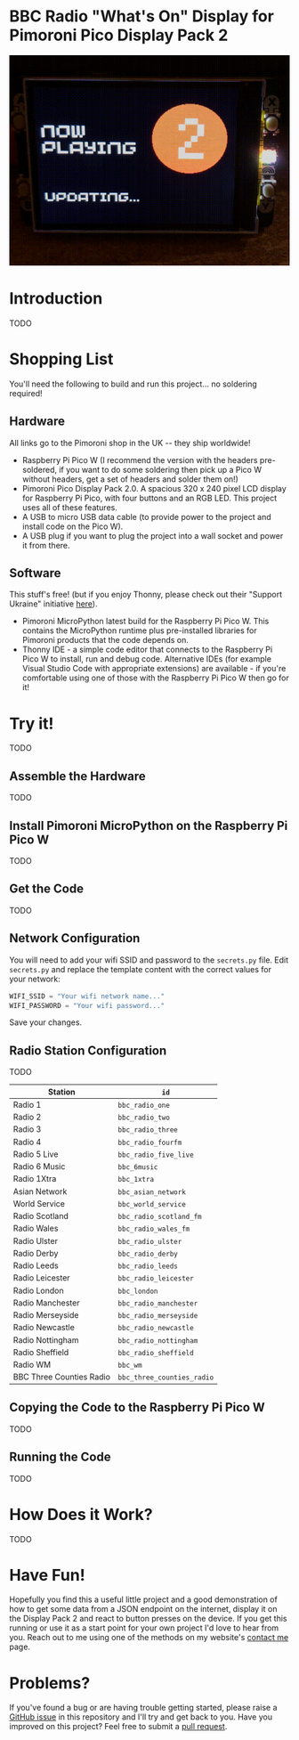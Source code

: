 # BBC Radio "What's On" Display for Pimoroni Pico Display Pack 2
![Demo of the code running on the Display Pack 2.0](readme_images/radio_2_demo.gif)

# Introduction

TODO

# Shopping List

You'll need the following to build and run this project... no soldering required!

## Hardware

All links go to the Pimoroni shop in the UK -- they ship worldwide!

* Raspberry Pi Pico W (I recommend the version with the headers pre-soldered, if you want to do some soldering then pick up a Pico W without headers, get a set of headers and solder them on!)
* Pimoroni Pico Display Pack 2.0.  A spacious 320 x 240 pixel LCD display for Raspberry Pi Pico, with four buttons and an RGB LED.  This project uses all of these features.
* A USB to micro USB data cable (to provide power to the project and install code on the Pico W).
* A USB plug if you want to plug the project into a wall socket and power it from there.

## Software

This stuff's free! (but if you enjoy Thonny, please check out their "Support Ukraine" initiative [here](https://github.com/thonny/thonny/wiki/Support-Ukraine)).

* Pimoroni MicroPython latest build for the Raspberry Pi Pico W.  This contains the MicroPython runtime plus pre-installed libraries for Pimoroni products that the code depends on.
* Thonny IDE - a simple code editor that connects to the Raspberry Pi Pico W to install, run and debug code.  Alternative IDEs (for example Visual Studio Code with appropriate extensions) are available - if you're comfortable using one of those with the Raspberry Pi Pico W then go for it!

# Try it!

TODO

## Assemble the Hardware

TODO

## Install Pimoroni MicroPython on the Raspberry Pi Pico W

TODO

## Get the Code

TODO

## Network Configuration

You will need to add your wifi SSID and password to the `secrets.py` file.  Edit `secrets.py` and replace the template content with the correct values for your network:

```python
WIFI_SSID = "Your wifi network name..."
WIFI_PASSWORD = "Your wifi password..."
```

Save your changes.

## Radio Station Configuration

TODO

| Station                  | `id`                       |
|--------------------------|----------------------------|
| Radio 1                  | `bbc_radio_one`            |
| Radio 2                  | `bbc_radio_two`            |
| Radio 3                  | `bbc_radio_three`          |
| Radio 4                  | `bbc_radio_fourfm`         |
| Radio 5 Live             | `bbc_radio_five_live`      |
| Radio 6 Music            | `bbc_6music`               |
| Radio 1Xtra              | `bbc_1xtra`                |
| Asian Network            | `bbc_asian_network`        |
| World Service            | `bbc_world_service`        |
| Radio Scotland           | `bbc_radio_scotland_fm`    |
| Radio Wales              | `bbc_radio_wales_fm`       |
| Radio Ulster             | `bbc_radio_ulster`         |
| Radio Derby              | `bbc_radio_derby`          |
| Radio Leeds              | `bbc_radio_leeds`          |
| Radio Leicester          | `bbc_radio_leicester`      |
| Radio London             | `bbc_london`               |
| Radio Manchester         | `bbc_radio_manchester`     |
| Radio Merseyside         | `bbc_radio_merseyside`     |
| Radio Newcastle          | `bbc_radio_newcastle`      |
| Radio Nottingham         | `bbc_radio_nottingham`     |
| Radio Sheffield          | `bbc_radio_sheffield`      |
| Radio WM                 | `bbc_wm`                   |
| BBC Three Counties Radio | `bbc_three_counties_radio` |

## Copying the Code to the Raspberry Pi Pico W

TODO

## Running the Code

TODO

# How Does it Work?

TODO

# Have Fun!

Hopefully you find this a useful little project and a good demonstration of how to get some data from a JSON endpoint on the internet, display it on the Display Pack 2 and react to button presses on the device.  If you get this running or use it as a start point for your own project I'd love to hear from you.  Reach out to me using one of the methods on my website's [contact me](https://simonprickett.dev/contact/) page.

# Problems?

If you've found a bug or are having trouble getting started, please raise a [GitHub issue](https://github.com/simonprickett/pico-display-pack-2-radio-whats-on/issues) in this repository and I'll try and get back to you.  Have you improved on this project?  Feel free to submit a [pull request](https://github.com/simonprickett/pico-display-pack-2-radio-whats-on/pulls).